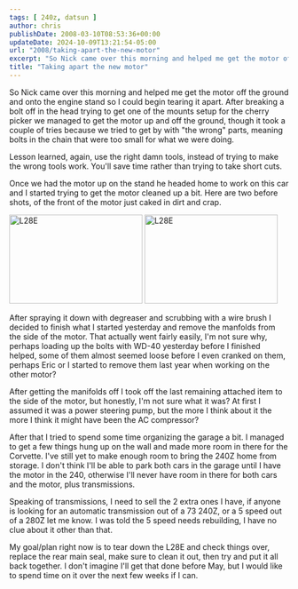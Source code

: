 ```yaml
---
tags: [ 240z, datsun ]
author: chris
publishDate: 2008-03-10T08:53:36+00:00
updateDate: 2024-10-09T13:21:54-05:00
url: "2008/taking-apart-the-new-motor"
excerpt: "So Nick came over this morning and helped me get the motor off the ground and onto the engine stand"
title: "Taking apart the new motor"
---
```


So Nick came over this morning and helped me get the motor off the ground and onto the engine stand so I could begin tearing it apart. After breaking a bolt off in the head trying to get one of the mounts setup for the cherry picker we managed to get the motor up and off the ground, though it took a couple of tries because we tried to get by with "the wrong" parts, meaning bolts in the chain that were too small for what we were doing.

Lesson learned, again, use the right damn tools, instead of trying to make the wrong tools work. You'll save time rather than trying to take short cuts.

Once we had the motor up on the stand he headed home to work on this car and I started trying to get the motor cleaned up a bit. Here are two before shots, of the front of the motor just caked in dirt and crap.

<span class="photo_container pc_m"><a title="L28E" href="https://www.flickr.com/photos/chammond/2321885405/"><img class="pc_img" height="160" alt="L28E" src="https://farm4.static.flickr.com/3170/2321885405_288c8607c0_m.jpg" width="240" /></a></span> <span class="photo_container pc_m"><a title="L28E" href="https://www.flickr.com/photos/chammond/2321882971/"><img class="pc_img" height="160" alt="L28E" src="https://farm3.static.flickr.com/2168/2321882971_558c29e1c9_m.jpg" width="240" /></a></span>

After spraying it down with degreaser and scrubbing with a wire brush I decided to finish what I started yesterday and remove the manfolds from the side of the motor. That actually went fairly easily, I'm not sure why, perhaps loading up the bolts with WD-40 yesterday before I finished helped, some of them almost seemed loose before I even cranked on them, perhaps Eric or I started to remove them last year when working on the other motor?

After getting the manifolds off I took off the last remaining attached item to the side of the motor, but honestly, I'm not sure what it was? At first I assumed it was a power steering pump, but the more I think about it the more I think it might have been the AC compressor?

After that I tried to spend some time organizing the garage a bit. I managed to get a few things hung up on the wall and made more room in there for the Corvette. I've still yet to make enough room to bring the 240Z home from storage. I don't think I'll be able to park both cars in the garage until I have the motor in the 240, otherwise I'll never have room in there for both cars and the motor, plus transmissions.

Speaking of transmissions, I need to sell the 2 extra ones I have, if anyone is looking for an automatic transmission out of a 73 240Z, or a 5 speed out of a 280Z let me know. I was told the 5 speed needs rebuilding, I have no clue about it other than that.

My goal/plan right now is to tear down the L28E and check things over, replace the rear main seal, make sure to clean it out, then try and put it all back together. I don't imagine I'll get that done before May, but I would like to spend time on it over the next few weeks if I can.
